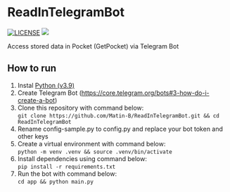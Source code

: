 # ReadInTelegramBot
[![LICENSE](https://img.shields.io/badge/LICENSE-GPL--3.0-green)](https://github.com/Matin-B/ReadInTelegramBot/blob/main/LICENSE)
[![](https://img.shields.io/badge/Bot-Telegram-blue)](https://t.me/ReadInTelegramBot)

Access stored data in Pocket (GetPocket) via Telegram Bot

## How to run
1. Instal [Python (v3.9)](https://www.python.org/downloads/)
2. Create Telegram Bot (https://core.telegram.org/bots#3-how-do-i-create-a-bot)
3. Clone this repository with command below:\
    `
    git clone https://github.com/Matin-B/ReadInTelegramBot.git && cd ReadInTelegramBot
    `
4. Rename config-sample.py to config.py and replace your bot token and other keys
5. Create a virtual environment with command below:\
    `
    python -m venv .venv && source .venv/bin/activate
    `
6. Install dependencies using command below:\
    `
    pip install -r requirements.txt
    `
7. Run the bot with command below:\
    `
    cd app && python main.py
    `
